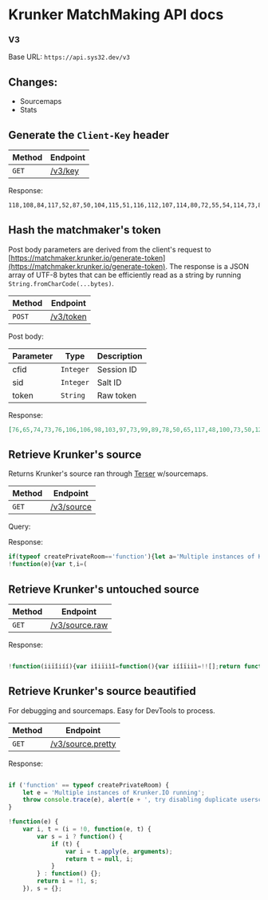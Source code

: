 # Krunker MatchMaking API docs

### V3

Base URL: `https://api.sys32.dev/v3`

## Changes:

- Sourcemaps
- Stats

## Generate the `Client-Key` header

| Method | Endpoint |
| - | - |
| `GET` | [/v3/key](https://api.sys32.dev/v3/key) |

Response:

```txt
118,108,84,117,52,87,50,104,115,51,116,112,107,114,80,72,55,54,114,73,83,66,109,84,113,66,90,78,68,84,108,118,117,103,113,99,48,110,89,54,82,70,49,69,97,56,70,82,109,87,49,108,120,56,53,67,109,119,110,109,48,85,111,97
```

## Hash the matchmaker's token

Post body parameters are derived from the client's request to [https://matchmaker.krunker.io/generate-token](https://matchmaker.krunker.io/generate-token). The response is a JSON array of UTF-8 bytes that can be efficiently read as a string by running `String.fromCharCode(...bytes)`.

| Method | Endpoint  |
| - | - |
| `POST` | [/v3/token](https://api.sys32.dev/v3/token) |

Post body:

| Parameter | Type      | Description  |
| --------- | --------- | ------------ |
| cfid      | `Integer` | Session ID   |
| sid       | `Integer` | Salt ID      |
| token     | `String`  | Raw token    |

Response: 

```json
[76,65,74,73,76,106,106,98,103,97,73,99,89,78,50,65,117,48,100,73,50,122,107,82,67,90,69,114,84,67,55,102,102,107,73,118,98,111,66,83,86,52,114,113,73,81,67,104,89,65,89,82,78,118,118,108,113,71,75,117,79,117,121,121]
```

## Retrieve Krunker's source

Returns Krunker's source ran through [Terser](https://github.com/terser/terser) w/sourcemaps.

| Method | Endpoint  |
| - | - |
| `GET` | [/v3/source](https://api.sys32.dev/v3/source) |

Query:

Response:

```js
if(typeof createPrivateRoom=='function'){let a='Multiple instances of Krunker.IO running';console.trace(a);throw alert(a+', try disabling duplicate userscripts')}//# sourceURL=Krunker.e575H.js
!function(e){var t,i=(
```

## Retrieve Krunker's untouched source

| Method | Endpoint  |
| - | - |
| `GET` | [/v3/source.raw](https://api.sys32.dev/v3/source.raw) |

Response:

```js

!function(iiïîiíí){var iîiïiìî=function(){var iíîïiiì=!![];return function(iìïiïíì,iíiîïìí){
```


## Retrieve Krunker's source beautified

For debugging and sourcemaps. Easy for DevTools to process.

| Method | Endpoint  |
| - | - |
| `GET` | [/v3/source.pretty](https://api.sys32.dev/v3/source.pretty) |

Response:

```js

if ('function' == typeof createPrivateRoom) {
    let e = 'Multiple instances of Krunker.IO running';
    throw console.trace(e), alert(e + ', try disabling duplicate userscripts');
}

!function(e) {
    var i, t = (i = !0, function(e, t) {
        var s = i ? function() {
            if (t) {
                var i = t.apply(e, arguments);
                return t = null, i;
            }
        } : function() {};
        return i = !1, s;
    }), s = {};
```
